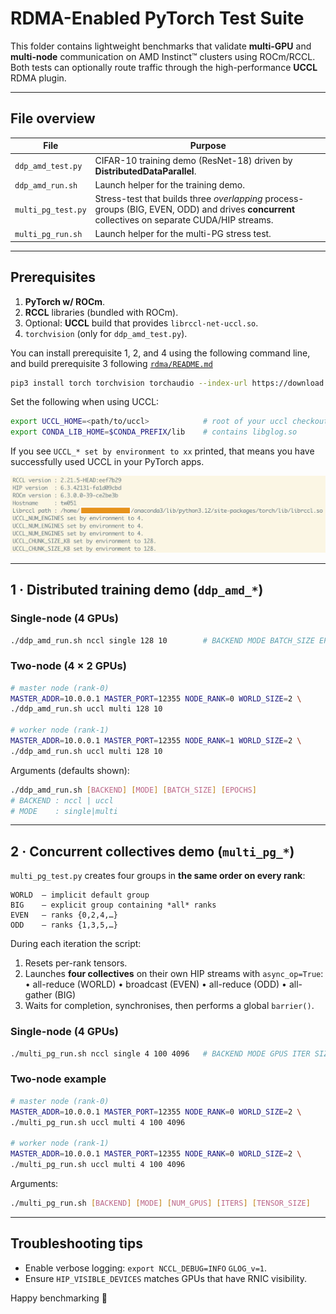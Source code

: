 # RDMA-Enabled PyTorch Test Suite

This folder contains lightweight benchmarks that validate **multi-GPU** and **multi-node** communication on AMD Instinct™ clusters using ROCm/RCCL.  Both tests can optionally route traffic through the high-performance **UCCL** RDMA plugin.

---

## File overview

| File | Purpose |
|------|---------|
| `ddp_amd_test.py` | CIFAR-10 training demo (ResNet-18) driven by **DistributedDataParallel**. |
| `ddp_amd_run.sh`  | Launch helper for the training demo. |
| `multi_pg_test.py` | Stress-test that builds three *overlapping* process-groups (BIG, EVEN, ODD) and drives **concurrent** collectives on separate CUDA/HIP streams. |
| `multi_pg_run.sh` | Launch helper for the multi-PG stress test. |

---

## Prerequisites

1. **PyTorch w/ ROCm**.
2. **RCCL** libraries (bundled with ROCm).
3. Optional: **UCCL** build that provides `librccl-net-uccl.so`.
4. `torchvision` (only for `ddp_amd_test.py`).

You can install prerequisite 1, 2, and 4 using the following command line, and build prerequisite 3 following [`rdma/README.md`](../rdma/README.md) 
```bash
pip3 install torch torchvision torchaudio --index-url https://download.pytorch.org/whl/rocm6.3
```

Set the following when using UCCL:
```bash
export UCCL_HOME=<path/to/uccl>            # root of your uccl checkout
export CONDA_LIB_HOME=$CONDA_PREFIX/lib    # contains libglog.so
```

If you see `UCCL_* set by environment to xx` printed, that means you have successfully used UCCL in your PyTorch apps. 
<p align="left"> <img src="./uccl_output.png" alt="" width="700"> </p>

---

## 1 · Distributed training demo (`ddp_amd_*`)

### Single-node (4 GPUs)
```bash
./ddp_amd_run.sh nccl single 128 10        # BACKEND MODE BATCH_SIZE EPOCHS
```

### Two-node (4 × 2 GPUs)
```bash
# master node (rank-0)
MASTER_ADDR=10.0.0.1 MASTER_PORT=12355 NODE_RANK=0 WORLD_SIZE=2 \
./ddp_amd_run.sh uccl multi 128 10

# worker node (rank-1)
MASTER_ADDR=10.0.0.1 MASTER_PORT=12355 NODE_RANK=1 WORLD_SIZE=2 \
./ddp_amd_run.sh uccl multi 128 10
```
Arguments (defaults shown):
```bash
./ddp_amd_run.sh [BACKEND] [MODE] [BATCH_SIZE] [EPOCHS]
# BACKEND : nccl | uccl
# MODE    : single|multi
```

---

## 2 · Concurrent collectives demo (`multi_pg_*`)
`multi_pg_test.py` creates four groups in **the same order on every rank**:
```
WORLD  – implicit default group
BIG    – explicit group containing *all* ranks
EVEN   – ranks {0,2,4,…}
ODD    – ranks {1,3,5,…}
```
During each iteration the script:
1. Resets per-rank tensors.
2. Launches **four collectives** on their own HIP streams with `async_op=True`:
   • all-reduce (WORLD)
   • broadcast (EVEN)
   • all-reduce (ODD)
   • all-gather (BIG)
3. Waits for completion, synchronises, then performs a global `barrier()`.

### Single-node (4 GPUs)
```bash
./multi_pg_run.sh nccl single 4 100 4096   # BACKEND MODE GPUS ITER SIZE
```

### Two-node example
```bash
# master node (rank-0)
MASTER_ADDR=10.0.0.1 MASTER_PORT=12355 NODE_RANK=0 WORLD_SIZE=2 \
./multi_pg_run.sh uccl multi 4 100 4096

# worker node (rank-1)
MASTER_ADDR=10.0.0.1 MASTER_PORT=12355 NODE_RANK=0 WORLD_SIZE=2 \
./multi_pg_run.sh uccl multi 4 100 4096
```
Arguments:
```bash
./multi_pg_run.sh [BACKEND] [MODE] [NUM_GPUS] [ITERS] [TENSOR_SIZE]
```

---

## Troubleshooting tips
* Enable verbose logging: `export NCCL_DEBUG=INFO` `GLOG_v=1`.
* Ensure `HIP_VISIBLE_DEVICES` matches GPUs that have RNIC visibility.

Happy benchmarking 🚀
